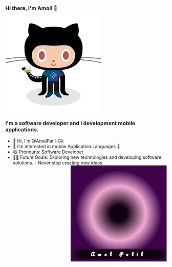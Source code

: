 ### Hi there, I'm Amol! 👋

<img src="./images/2.png" width = "300" height = "300" align = "center"> 







<!---### Hi there, I'm Amol! 👋   <img src="./images/1.gif" width = "300" height = "300" align = "center"> 
--->
### I'm a software developer and i development mobile applications.   



- 👋 Hi, I’m @AmolPatil-Git
- 👀 I’m interested in mobile Application Languages 📱
- 😄 Pronouns: Software Developer
- 💪🏼 Future Goals: Exploring new technologies and developing software solutions. - Never stop creating new ideas.<img src="./images/amol.gif" width = "300" height = "300" align = "right">


<!---- 🌱 I’m currently learning ...
- 💞️ I’m looking to collaborate on ...
- 📫 How to reach me ...
- 😄 Pronouns: ...
- ⚡ Fun fact: ...
--->
<!---
AmolPatil-Git/AmolPatil-Git is a ✨ special ✨ repository because its `README.md` (this file) appears on your GitHub profile.
You can click the Preview link to take a look at your changes.
--->
